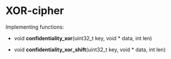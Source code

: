 # XOR-cipher

Implementing functions:

* void **confidentiality_xor**(uint32_t key, void * data, int len)

* void **confidentiality_xor_shift**(uint32_t key, void * data, int len)
